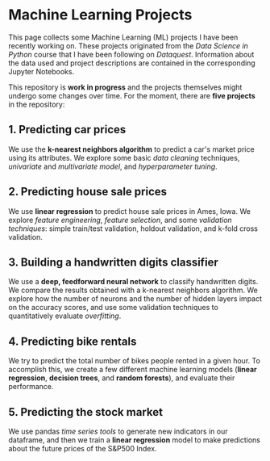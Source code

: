 # Machine Learning Projects
This page collects some Machine Learning (ML) projects I have been recently working on. These projects originated from the *Data Science in Python* course that I have been following on *Dataquest*. Information about the data used and project descriptions are contained in the corresponding Jupyter Notebooks.

This repository is **work in progress** and the projects themselves might undergo some changes over time. For the moment, there are **five projects** in the repository:

## 1. Predicting car prices
We use the **k-nearest neighbors algorithm** to predict a car's market price using its attributes. We explore some basic *data cleaning* techniques, *univariate* and *multivariate model*, and *hyperparameter tuning*.

## 2. Predicting house sale prices
We use **linear regression** to predict house sale prices in Ames, Iowa. We explore *feature engineering*, *feature selection*, and some *validation techniques*: simple train/test validation, holdout validation, and k-fold cross validation.

## 3. Building a handwritten digits classifier
We use a **deep, feedforward neural network** to classify handwritten digits. We compare the results obtained with a k-nearest neighbors algorithm. We explore how the number of neurons and the number of hidden layers impact on the accuracy scores, and use some validation techniques to quantitatively evaluate *overfitting*.

## 4. Predicting bike rentals
We try to predict the total number of bikes people rented in a given hour. To accomplish this, we create a few different machine learning models (**linear regression**, **decision trees**, and **random forests**), and evaluate their performance.

## 5. Predicting the stock market
We use pandas *time series tools* to generate new indicators in our dataframe, and then we train a **linear regression** model to make predictions about the future prices of the S&P500 Index.
